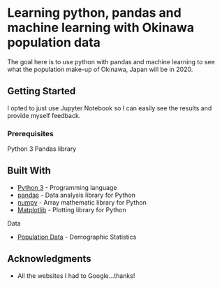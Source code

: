 # Learning python, pandas and machine learning with Okinawa population data

The goal here is to use python with pandas and machine learning to see what the population make-up of Okinawa, Japan will be in 2020.

## Getting Started

I opted to just use Jupyter Notebook so I can easily see the results and provide myself feedback.

### Prerequisites

Python 3
Pandas library

## Built With

* [Python 3](https://www.python.org/) - Programming language
* [pandas](https://pandas.pydata.org/) - Data analysis library for Python
* [numpy](http://www.numpy.org/) - Array mathematic library for Python
* [Matplotlib](https://matplotlib.org/) - Plotting library for Python

Data

* [Population Data](https://www.e-stat.go.jp/en) - Demographic Statistics

## Acknowledgments

* All the websites I had to Google...thanks!
